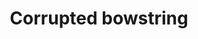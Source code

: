 ---
layout: item
title: Corrupted bowstring
item-id: 23832
datatable: true
id: 23832
name: "Corrupted bowstring"
members: true
lowalch: null
highalch: null
examine: "An enchanted bowstring."
monsters:
  - id: 9048
    name: "Corrupted Dark Beast"
    members: true
    combat_level: 258
    wiki_url: "https://oldschool.runescape.wiki/w/Corrupted_Dark_Beast"
    drops:
      - quantity: "1"
        rarity: 1
    image: "https://oldschool.runescape.wiki/images/thumb/c/c7/Corrupted_Dark_Beast.png/1200px-Corrupted_Dark_Beast.png?efc77"
---